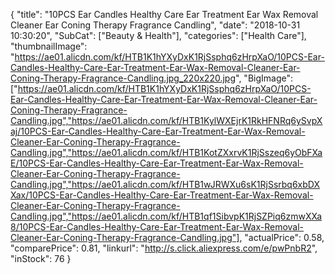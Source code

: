 {
	"title": "10PCS Ear Candles Healthy Care Ear Treatment Ear Wax Removal Cleaner Ear Coning Therapy Fragrance Candling",
	"date": "2018-10-31 10:30:20",
	"SubCat": ["Beauty & Health"],
	"categories": ["Health Care"],
	"thumbnailImage": "https://ae01.alicdn.com/kf/HTB1K1hYXyDxK1RjSsphq6zHrpXaO/10PCS-Ear-Candles-Healthy-Care-Ear-Treatment-Ear-Wax-Removal-Cleaner-Ear-Coning-Therapy-Fragrance-Candling.jpg_220x220.jpg",
	"BigImage": ["https://ae01.alicdn.com/kf/HTB1K1hYXyDxK1RjSsphq6zHrpXaO/10PCS-Ear-Candles-Healthy-Care-Ear-Treatment-Ear-Wax-Removal-Cleaner-Ear-Coning-Therapy-Fragrance-Candling.jpg","https://ae01.alicdn.com/kf/HTB1KylWXEjrK1RkHFNRq6ySvpXaj/10PCS-Ear-Candles-Healthy-Care-Ear-Treatment-Ear-Wax-Removal-Cleaner-Ear-Coning-Therapy-Fragrance-Candling.jpg","https://ae01.alicdn.com/kf/HTB1KotZXxrvK1RjSszeq6yObFXaE/10PCS-Ear-Candles-Healthy-Care-Ear-Treatment-Ear-Wax-Removal-Cleaner-Ear-Coning-Therapy-Fragrance-Candling.jpg","https://ae01.alicdn.com/kf/HTB1wJRWXu6sK1RjSsrbq6xbDXXax/10PCS-Ear-Candles-Healthy-Care-Ear-Treatment-Ear-Wax-Removal-Cleaner-Ear-Coning-Therapy-Fragrance-Candling.jpg","https://ae01.alicdn.com/kf/HTB1qf1SibvpK1RjSZPiq6zmwXXa8/10PCS-Ear-Candles-Healthy-Care-Ear-Treatment-Ear-Wax-Removal-Cleaner-Ear-Coning-Therapy-Fragrance-Candling.jpg"],
	"actualPrice": 0.58,
	"comparePrice": 0.81,
	"linkurl": "http://s.click.aliexpress.com/e/pwPnbR2",
	"inStock": 76
}
